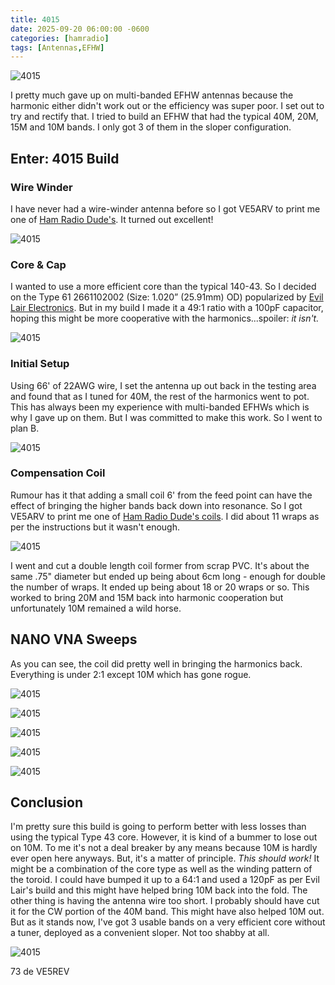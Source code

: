 ```yaml
---
title: 4015
date: 2025-09-20 06:00:00 -0600
categories: [hamradio]
tags: [Antennas,EFHW]
---
```

![4015](./assets/4015/4015-00.webp)

I pretty much gave up on multi-banded EFHW antennas because the harmonic either didn't work out or the efficiency was super poor. I set out to try and rectify that. I tried to build an EFHW that had the typical 40M, 20M, 15M and 10M bands. I only got 3 of them in the sloper configuration.

## Enter: 4015 Build

### Wire Winder

I have never had a wire-winder antenna before so I got VE5ARV to print me one of [Ham Radio Dude's](https://www.thingiverse.com/thing:6572758). It turned out excellent!

![4015](./assets/4015/4015-01.webp)

### Core & Cap

I wanted to use a more efficient core than the typical 140-43. So I decided on the Type 61 2661102002 (Size: 1.020” (25.91mm) OD) popularized by [Evil Lair Electronics](https://youtu.be/0s1kfxzLVXc?si=VsfDtTPfFuo80I5q). But in my build I made it a 49:1 ratio with a 100pF capacitor, hoping this might be more cooperative with the harmonics...spoiler: *it isn't.*

![4015](./assets/4015/4015-02.webp)

### Initial Setup

Using 66' of 22AWG wire, I set the antenna up out back in the testing area and found that as I tuned for 40M, the rest of the harmonics went to pot. This has always been my experience with multi-banded EFHWs which is why I gave up on them. But I was committed to make this work. So I went to plan B.

![4015](./assets/4015/4015-03.webp)

### Compensation Coil

Rumour has it that adding a small coil 6' from the feed point can have the effect of bringing the higher bands back down into resonance. So I got VE5ARV to print me one of [Ham Radio Dude's coils](https://www.thingiverse.com/thing:6530402). I did about 11 wraps as per the instructions but it wasn't enough.

![4015](./assets/4015/4015-04.webp)

I went and cut a double length coil former from scrap PVC. It's about the same .75" diameter but ended up being about 6cm long - enough for double the number of wraps. It ended up being about 18 or 20 wraps or so. This worked to bring 20M and 15M back into harmonic cooperation but unfortunately 10M remained a wild horse.

## NANO VNA Sweeps

As you can see, the coil did pretty well in bringing the harmonics back. Everything is under 2:1 except 10M which has gone rogue. 

![4015](./assets/4015/4015-FINAL.webp)

![4015](./assets/4015/4015-40M.webp)

![4015](./assets/4015/4015-20M.webp)

![4015](./assets/4015/4015-15M.webp)

![4015](./assets/4015/4015-10M.webp)

## Conclusion

I'm pretty sure this build is going to perform better with less losses than using the typical Type 43 core. However, it is kind of a bummer to lose out on 10M. To me it's not a deal breaker by any means because 10M is hardly ever open here anyways. But, it's a matter of principle. *This should work!* It might be a combination of the core type as well as the winding pattern of the toroid. I could have bumped it up to a 64:1 and used a 120pF as per Evil Lair's build and this might have helped bring 10M back into the fold. The other thing is having the antenna wire too short. I probably should have cut it for the CW portion of the 40M band. This might have also helped 10M out. But as it stands now, I've got 3 usable bands on a very efficient core without a tuner, deployed as a convenient sloper. Not too shabby at all.

![4015](./assets/4015/4015-05.webp)

73 de VE5REV



